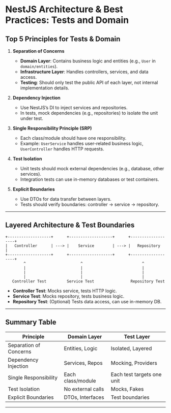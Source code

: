 # NestJS Architecture & Best Practices: Tests and Domain

## Top 5 Principles for Tests & Domain

1. **Separation of Concerns**
   - **Domain Layer**: Contains business logic and entities (e.g., `User` in `domain/entities`).
   - **Infrastructure Layer**: Handles controllers, services, and data access.
   - **Testing**: Should only test the public API of each layer, not internal implementation details.

2. **Dependency Injection**
   - Use NestJS’s DI to inject services and repositories.
   - In tests, mock dependencies (e.g., repositories) to isolate the unit under test.

3. **Single Responsibility Principle (SRP)**
   - Each class/module should have one responsibility.
   - Example: `UserService` handles user-related business logic, `UserController` handles HTTP requests.

4. **Test Isolation**
   - Unit tests should mock external dependencies (e.g., database, other services).
   - Integration tests can use in-memory databases or test containers.

5. **Explicit Boundaries**
   - Use DTOs for data transfer between layers.
   - Tests should verify boundaries: controller → service → repository.

---

## Layered Architecture & Test Boundaries

```
+-------------------+      +-------------------+      +-------------------+
|   Controller      | ---> |    Service        | ---> |   Repository      |
+-------------------+      +-------------------+      +-------------------+
        ^                        ^                          ^
        |                        |                          |
        |                        |                          |
        |                        |                          |
   Controller Test         Service Test                Repository Test
```

- **Controller Test**: Mocks service, tests HTTP logic.
- **Service Test**: Mocks repository, tests business logic.
- **Repository Test**: (Optional) Tests data access, can use in-memory DB.

---

## Summary Table

| Principle                  | Domain Layer         | Test Layer                |
|----------------------------|---------------------|---------------------------|
| Separation of Concerns     | Entities, Logic     | Isolated, Layered         |
| Dependency Injection       | Services, Repos     | Mocking, Providers        |
| Single Responsibility      | Each class/module   | Each test targets one unit|
| Test Isolation             | No external calls   | Mocks, Fakes              |
| Explicit Boundaries        | DTOs, Interfaces    | Test boundaries           |

---
